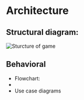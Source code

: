 # Architecture
## Structural diagram:
![Sturcture of game](https://upload.wikimedia.org/wikipedia/commons/6/67/Rock-paper-scissors.svg)

## Behavioral
   * Flowchart:
   * 
   * Use case diagrams
